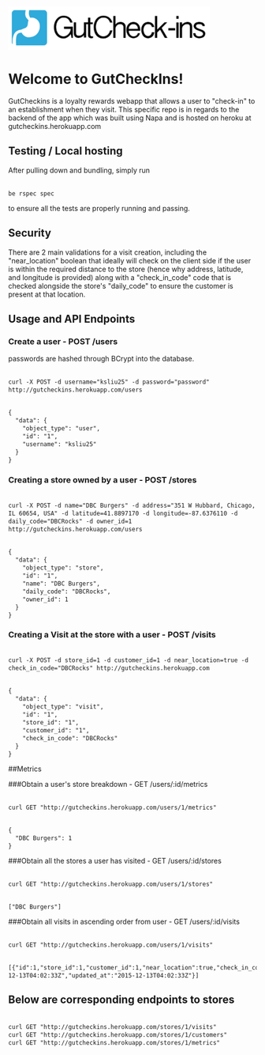 ![logo](resources/GutCheckins.png)
# Welcome to GutCheckIns!
GutCheckins is a loyalty rewards webapp that allows a user to "check-in" to an establishment when they visit.
This specific repo is in regards to the backend of the app which was built using Napa and is hosted on heroku at gutcheckins.herokuapp.com

## Testing / Local hosting

After pulling down and bundling, simply run
<pre><code>
be rspec spec
</pre></code>
to ensure all the tests are properly running and passing.

## Security
There are 2 main validations for a visit creation, including the "near_location" boolean that ideally will check on the client side if the user is within the required distance to the store (hence why address, latitude, and longitude is provided) along with a "check_in_code" code that is checked alongside the store's "daily_code" to ensure the customer is present at that location.

## Usage and API Endpoints

### Create a user - POST /users

passwords are hashed through BCrypt into the database.

<pre><code>
curl -X POST -d username="ksliu25" -d password="password" http://gutcheckins.herokuapp.com/users
</pre></code>

<pre><code>
{
  "data": {
    "object_type": "user",
    "id": "1",
    "username": "ksliu25"
  }
}
</pre></code>

### Creating a store owned by a user - POST /stores

<pre><code>
curl -X POST -d name="DBC Burgers" -d address="351 W Hubbard, Chicago, IL 60654, USA" -d latitude=41.8897170 -d longitude=-87.6376110 -d daily_code="DBCRocks" -d owner_id=1 http://gutcheckins.herokuapp.com/users
</pre></code>

<pre><code>
{
  "data": {
    "object_type": "store",
    "id": "1",
    "name": "DBC Burgers",
    "daily_code": "DBCRocks",
    "owner_id": 1
  }
}
</pre></code>

### Creating a Visit at the store with a user - POST /visits

<pre><code>
curl -X POST -d store_id=1 -d customer_id=1 -d near_location=true -d check_in_code="DBCRocks" http://gutcheckins.herokuapp.com
</pre></code>

<pre><code>
{
  "data": {
    "object_type": "visit",
    "id": "1",
    "store_id": "1",
    "customer_id": "1",
    "check_in_code": "DBCRocks"
  }
}
</pre></code>

##Metrics

###Obtain a user's store breakdown - GET /users/:id/metrics

<pre><code>
curl GET "http://gutcheckins.herokuapp.com/users/1/metrics"
</pre></code>

<pre><code>
{
  "DBC Burgers": 1
}
</pre></code>

###Obtain all the stores a user has visited - GET /users/:id/stores
<pre><code>
curl GET "http://gutcheckins.herokuapp.com/users/1/stores"
</pre></code>

<pre><code>
["DBC Burgers"]
</pre></code>

###Obtain all visits in ascending order from user - GET /users/:id/visits
<pre><code>
curl GET "http://gutcheckins.herokuapp.com/users/1/visits"
</pre></code>

<pre><code>
[{"id":1,"store_id":1,"customer_id":1,"near_location":true,"check_in_code":"DBCRocks","created_at":"2015-12-13T04:02:33Z","updated_at":"2015-12-13T04:02:33Z"}]
</pre></code>

## Below are corresponding endpoints to stores
<pre><code>
curl GET "http://gutcheckins.herokuapp.com/stores/1/visits"
curl GET "http://gutcheckins.herokuapp.com/stores/1/customers"
curl GET "http://gutcheckins.herokuapp.com/stores/1/metrics"
</pre></code>




